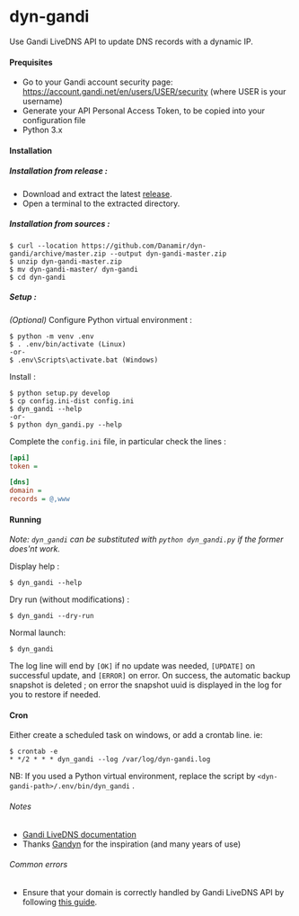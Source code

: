 # dyn-gandi
Use Gandi LiveDNS API to update DNS records with a dynamic IP.


#### Prequisites

- Go to your Gandi account security page: https://account.gandi.net/en/users/USER/security (where USER is your username)
- Generate your API Personal Access Token, to be copied into your configuration file
- Python 3.x


#### Installation

##### Installation from release :
 - Download and extract the latest [release](https://github.com/Danamir/dyn-gandi/releases). 
 - Open a terminal to the extracted directory.

##### Installation from sources :
```shell
$ curl --location https://github.com/Danamir/dyn-gandi/archive/master.zip --output dyn-gandi-master.zip
$ unzip dyn-gandi-master.zip
$ mv dyn-gandi-master/ dyn-gandi
$ cd dyn-gandi
```

##### Setup :
_(Optional)_ Configure Python virtual environment :
```shell
$ python -m venv .env
$ . .env/bin/activate (Linux) 
-or-
$ .env\Scripts\activate.bat (Windows)
```

Install :
```shell
$ python setup.py develop
$ cp config.ini-dist config.ini
$ dyn_gandi --help
-or-
$ python dyn_gandi.py --help
```

Complete the `config.ini` file, in particular check the lines :
```ini
[api]
token =

[dns]
domain = 
records = @,www
```

#### Running
_Note: `dyn_gandi` can be substituted with `python dyn_gandi.py` if the former does'nt work._

Display help :
```shell
$ dyn_gandi --help
```

Dry run (without modifications) :
```shell
$ dyn_gandi --dry-run
```

Normal launch:
```shell
$ dyn_gandi
```

The log line will end by `[OK]` if no update was needed, `[UPDATE]` on successful update, and `[ERROR]` on error.
On success, the automatic backup snapshot is deleted ; on error the snapshot uuid is displayed in the log
for you to restore if needed.

#### Cron
Either create a scheduled task on windows, or add a crontab line. ie: 
```shell
$ crontab -e
* */2 * * * dyn_gandi --log /var/log/dyn-gandi.log
```

NB: If you used a Python virtual environment, replace the script by `<dyn-gandi-path>/.env/bin/dyn_gandi` .

###### Notes
  - [Gandi LiveDNS documentation](https://api.gandi.net/docs/livedns/)
  - Thanks [Gandyn](https://github.com/Chralu/gandyn) for the inspiration (and many years of use)

###### Common errors
  - Ensure that your domain is correctly handled by Gandi LiveDNS API by following [this guide](https://docs.gandi.net/en/domain_names/common_operations/changing_nameservers.html#switching-to-livedns). 
